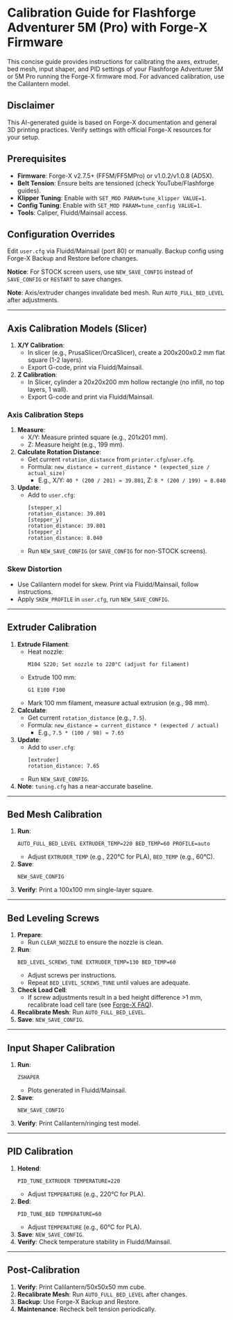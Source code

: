 # Calibration Guide for Flashforge Adventurer 5M (Pro) with Forge-X Firmware

This concise guide provides instructions for calibrating the axes, extruder, bed mesh, input shaper, and PID settings of your Flashforge Adventurer 5M or 5M Pro running the Forge-X firmware mod. For advanced calibration, use the Calilantern model.

## Disclaimer
This AI-generated guide is based on Forge-X documentation and general 3D printing practices. Verify settings with official Forge-X resources for your setup.

## Prerequisites
- **Firmware**: Forge-X v2.7.5+ (FF5M/FF5MPro) or v1.0.2/v1.0.8 (AD5X).
- **Belt Tension**: Ensure belts are tensioned (check YouTube/Flashforge guides).
- **Klipper Tuning**: Enable with `SET_MOD PARAM=tune_klipper VALUE=1`.
- **Config Tuning**: Enable with `SET_MOD PARAM=tune_config VALUE=1`.
- **Tools**: Caliper, Fluidd/Mainsail access.

## Configuration Overrides
Edit `user.cfg` via Fluidd/Mainsail (port 80) or manually. Backup config using Forge-X Backup and Restore before changes.

**Notice**: For STOCK screen users, use `NEW_SAVE_CONFIG` instead of `SAVE_CONFIG` or `RESTART` to save changes.

**Note**: Axis/extruder changes invalidate bed mesh. Run `AUTO_FULL_BED_LEVEL` after adjustments.

---

## Axis Calibration Models (Slicer)
1. **X/Y Calibration**:
   - In slicer (e.g., PrusaSlicer/OrcaSlicer), create a 200x200x0.2 mm flat square (1-2 layers).
   - Export G-code, print via Fluidd/Mainsail.
2. **Z Calibration**:
   - In Slicer, cylinder a 20x20x200 mm hollow rectangle (no infill, no top layers, 1 wall).
   - Export G-code and print via Fluidd/Mainsail.

### Axis Calibration Steps
1. **Measure**:
   - X/Y: Measure printed square (e.g., 201x201 mm).
   - Z: Measure height (e.g., 199 mm).
2. **Calculate Rotation Distance**:
   - Get current `rotation_distance` from `printer.cfg`/`user.cfg`.
   - Formula: `new_distance = current_distance * (expected_size / actual_size)`
     - E.g., X/Y: `40 * (200 / 201) ≈ 39.801`, Z: `8 * (200 / 199) ≈ 8.040`
3. **Update**:
   - Add to `user.cfg`:
     ```
     [stepper_x]
     rotation_distance: 39.801
     [stepper_y]
     rotation_distance: 39.801
     [stepper_z]
     rotation_distance: 8.040
     ```
   - Run `NEW_SAVE_CONFIG` (or `SAVE_CONFIG` for non-STOCK screens).

### Skew Distortion
- Use Calilantern model for skew. Print via Fluidd/Mainsail, follow instructions.
- Apply `SKEW_PROFILE` in `user.cfg`, run `NEW_SAVE_CONFIG`.

---

## Extruder Calibration
1. **Extrude Filament**:
   - Heat nozzle:
     ```
     M104 S220; Set nozzle to 220°C (adjust for filament)
     ```
   - Extrude 100 mm:
     ```
     G1 E100 F100
     ```
   - Mark 100 mm filament, measure actual extrusion (e.g., 98 mm).
2. **Calculate**:
   - Get current `rotation_distance` (e.g., `7.5`).
   - Formula: `new_distance = current_distance * (expected / actual)`
     - E.g., `7.5 * (100 / 98) ≈ 7.65`
3. **Update**:
   - Add to `user.cfg`:
     ```
     [extruder]
     rotation_distance: 7.65
     ```
   - Run `NEW_SAVE_CONFIG`.
4. **Note**: `tuning.cfg` has a near-accurate baseline.

---

## Bed Mesh Calibration
1. **Run**:
   ```
   AUTO_FULL_BED_LEVEL EXTRUDER_TEMP=220 BED_TEMP=60 PROFILE=auto
   ```
   - Adjust `EXTRUDER_TEMP` (e.g., 220°C for PLA), `BED_TEMP` (e.g., 60°C).
2. **Save**:
   ```
   NEW_SAVE_CONFIG
   ```
3. **Verify**: Print a 100x100 mm single-layer square.

---

## Bed Leveling Screws
1. **Prepare**:
   - Run `CLEAR_NOZZLE` to ensure the nozzle is clean.
2. **Run**:
   ```
   BED_LEVEL_SCREWS_TUNE EXTRUDER_TEMP=130 BED_TEMP=60
   ```
   - Adjust screws per instructions.
   - Repeat `BED_LEVEL_SCREWS_TUNE` until values are adequate.
3. **Check Load Cell**:
   - If screw adjustments result in a bed height difference >1 mm, recalibrate load cell tare (see [Forge-X FAQ](https://github.com/DrA1ex/ff5m/blob/main/docs/FAQ.md#resolving-the-issue-by-calibrating-the-load-cell)).
4. **Recalibrate Mesh**: Run `AUTO_FULL_BED_LEVEL`.
5. **Save**: `NEW_SAVE_CONFIG`.

---

## Input Shaper Calibration
1. **Run**:
   ```
   ZSHAPER
   ```
   - Plots generated in Fluidd/Mainsail.
2. **Save**:
   ```
   NEW_SAVE_CONFIG
   ```
3. **Verify**: Print Calilantern/ringing test model.

---

## PID Calibration
1. **Hotend**:
   ```
   PID_TUNE_EXTRUDER TEMPERATURE=220
   ```
   - Adjust `TEMPERATURE` (e.g., 220°C for PLA).
2. **Bed**:
   ```
   PID_TUNE_BED TEMPERATURE=60
   ```
   - Adjust `TEMPERATURE` (e.g., 60°C for PLA).
3. **Save**: `NEW_SAVE_CONFIG`.
4. **Verify**: Check temperature stability in Fluidd/Mainsail.

---

## Post-Calibration
1. **Verify**: Print Calilantern/50x50x50 mm cube.
2. **Recalibrate Mesh**: Run `AUTO_FULL_BED_LEVEL` after changes.
3. **Backup**: Use Forge-X Backup and Restore.
4. **Maintenance**: Recheck belt tension periodically.
